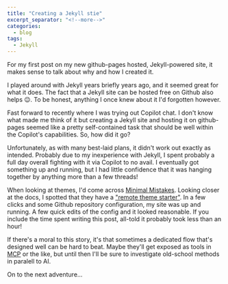 ```yaml
---
title: "Creating a Jekyll stie"
excerpt_separator: "<!--more-->"
categories:
  - blog
tags:
  - Jekyll
---
```

For my first post on my new github-pages hosted, Jekyll-powered site, it makes sense to talk about
why and how I created it.

I played around with Jekyll years briefly years ago, and it seemed great for what it does. The fact
that a Jekyll site can be hosted free on Github also helps :wink:. To be honest, anything I once
knew about it I'd forgotten however.

Fast forward to recently where I was trying out Copilot chat. I don't know what made me think of it
but creating a Jekyll site and hosting it on github-pages seemed like a pretty self-contained task
that should be well within the Copilot's capabilities. So, how did it go?

<!--more -->

Unfortunately, as with many best-laid plans, it didn't work out exactly as intended. Probably due to
my inexperience with Jekyll, I spent probably a full day overall fighting with it via Copilot to no
avail. I eventually got something up and running, but I had little confidence that it was hanging
together by anything more than a few threads!

When looking at themes, I'd come across [Minimal Mistakes][minimal-mistakes]. Looking closer at the
docs, I spotted that they have a ["remote theme starter"][mm-gh-starter]. In a few clicks and
some Github repository configuration, my site was up and running. A few quick edits of the config
and it looked reasonable. If you include the time spent writing this post, all-told it probably
took less than an hour!

If there's a moral to this story, it's that sometimes a dedicated flow that's designed well can be
hard to beat. Maybe they'll get exposed as tools in [MCP][mcp] or the like, but until then I'll be
sure to investigate old-school methods in paralell to AI.

On to the next adventure...

[minimal-mistakes]: https://mmistakes.github.io/minimal-mistakes/
[mm-gh-starter]: https://github.com/mmistakes/mm-github-pages-starter
[mcp]: https://docs.anthropic.com/en/docs/mcp
